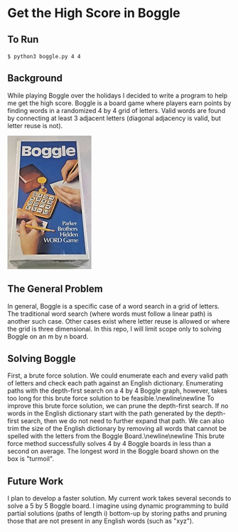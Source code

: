 # Get the High Score in Boggle

## To Run
```
$ python3 boggle.py 4 4
```

## Background
While playing Boggle over the holidays I decided to write a program to help me get the high score. Boggle is a board game where players earn points by finding words in a randomized 4 by 4 grid of letters. Valid words are found by connecting at least 3 adjacent letters (diagonal adjacency is valid, but letter reuse is not).  

![alt text](boggle.jpg "Boggle Board Game")

## The General Problem
In general, Boggle is a specific case of a word search in a grid of letters. The traditional word search (where words must follow a linear path) is another such case. Other cases exist where letter reuse is allowed or where the grid is three dimensional. In this repo, I will limit scope only to solving Boggle on an m by n board.

## Solving Boggle
First, a brute force solution. We could enumerate each and every valid path of letters and check each path against an English dictionary. Enumerating paths with the depth-first search on a 4 by 4 Boggle graph, however, takes too long for this brute force solution to be feasible.\newline\newline
To improve this brute force solution, we can prune the depth-first search. If no words in the English dictionary start with the path generated by the depth-first search, then we do not need to further expand that path. We can also trim the size of the English dictionary by removing all words that cannot be spelled with the letters from the Boggle Board.\newline\newline
This brute force method successfully solves 4 by 4 Boggle boards in less than a second on average. The longest word in the Boggle board shown on the box is "turmoil".

## Future Work
I plan to develop a faster solution. My current work takes several seconds to solve a 5 by 5 Boggle board. I imagine using dynamic programming to build partial solutions (paths of length i) bottom-up by storing paths and pruning those that are not present in any English words (such as "xyz").
